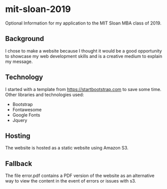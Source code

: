 # mit-sloan-2019
Optional Information for my application to the MIT Sloan MBA class of 2019.

## Background
I chose to make a website because I thought it would be a good opportunity to showcase my web development skills and is a creative medium to explain my message.

## Technology
I started with a template from https://startbootstrap.com to save some time. Other libraries and technologies used:
- Bootstrap
- Fontawesome
- Google Fonts
- Jquery

## Hosting
The website is hosted as a static website using Amazon S3. 

## Fallback
The file error.pdf contains a PDF version of the website as an alternative way to view the content in the event of errors or issues with s3.

